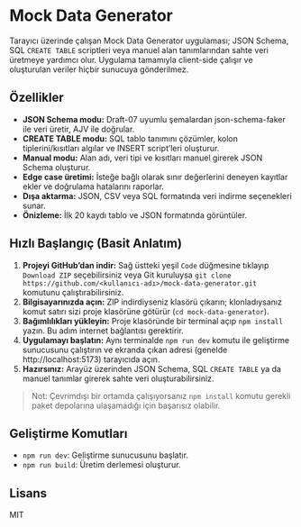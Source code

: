 # Mock Data Generator

Tarayıcı üzerinde çalışan Mock Data Generator uygulaması; JSON Schema, SQL `CREATE TABLE` scriptleri veya manuel alan tanımlarından sahte veri üretmeye yardımcı olur. Uygulama tamamıyla client-side çalışır ve oluşturulan veriler hiçbir sunucuya gönderilmez.

## Özellikler

- **JSON Schema modu:** Draft-07 uyumlu şemalardan json-schema-faker ile veri üretir, AJV ile doğrular.
- **CREATE TABLE modu:** SQL tablo tanımını çözümler, kolon tiplerini/kısıtları algılar ve INSERT script’leri oluşturur.
- **Manual modu:** Alan adı, veri tipi ve kısıtları manuel girerek JSON Schema oluşturur.
- **Edge case üretimi:** İsteğe bağlı olarak sınır değerlerini deneyen kayıtlar ekler ve doğrulama hatalarını raporlar.
- **Dışa aktarma:** JSON, CSV veya SQL formatında veri indirme seçenekleri sunar.
- **Önizleme:** İlk 20 kaydı tablo ve JSON formatında görüntüler.

## Hızlı Başlangıç (Basit Anlatım)

1. **Projeyi GitHub’dan indir:** Sağ üstteki yeşil `Code` düğmesine tıklayıp `Download ZIP` seçebilirsiniz veya Git kuruluysa `git clone https://github.com/<kullanıcı-adı>/mock-data-generator.git` komutunu çalıştırabilirsiniz.
2. **Bilgisayarınızda açın:** ZIP indirdiyseniz klasörü çıkarın; klonladıysanız komut satırı sizi proje klasörüne götürür (`cd mock-data-generator`).
3. **Bağımlılıkları yükleyin:** Proje klasöründe bir terminal açıp `npm install` yazın. Bu adım internet bağlantısı gerektirir.
4. **Uygulamayı başlatın:** Aynı terminalde `npm run dev` komutu ile geliştirme sunucusunu çalıştırın ve ekranda çıkan adresi (genelde http://localhost:5173) tarayıcıda açın.
5. **Hazırsınız:** Arayüz üzerinden JSON Schema, SQL `CREATE TABLE` ya da manuel tanımlar girerek sahte veri oluşturabilirsiniz.

> Not: Çevrimdışı bir ortamda çalışıyorsanız `npm install` komutu gerekli paket depolarına ulaşamadığı için başarısız olabilir.

## Geliştirme Komutları

- `npm run dev`: Geliştirme sunucusunu başlatır.
- `npm run build`: Üretim derlemesi oluşturur.

## Lisans

MIT
